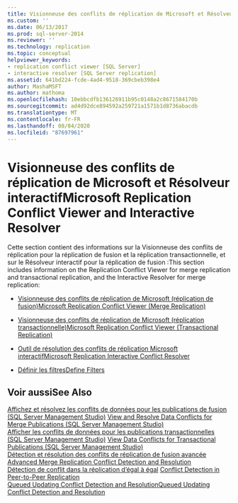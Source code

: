 ```yaml
---
title: Visionneuse des conflits de réplication de Microsoft et Résolveur interactif | Microsoft Docs
ms.custom: ''
ms.date: 06/13/2017
ms.prod: sql-server-2014
ms.reviewer: ''
ms.technology: replication
ms.topic: conceptual
helpviewer_keywords:
- replication conflict viewer [SQL Server]
- interactive resolver [SQL Server replication]
ms.assetid: 641bd224-fcde-4ad4-9518-369cbeb398e4
author: MashaMSFT
ms.author: mathoma
ms.openlocfilehash: 10ebbcdfb136126911b95c0148a2c8671584170b
ms.sourcegitcommit: ad4d92dce894592a259721a1571b1d8736abacdb
ms.translationtype: MT
ms.contentlocale: fr-FR
ms.lasthandoff: 08/04/2020
ms.locfileid: "87697961"
---
```

# <a name="microsoft-replication-conflict-viewer-and-interactive-resolver"></a><span data-ttu-id="17617-102">Visionneuse des conflits de réplication de Microsoft et Résolveur interactif</span><span class="sxs-lookup"><span data-stu-id="17617-102">Microsoft Replication Conflict Viewer and Interactive Resolver</span></span>
  <span data-ttu-id="17617-103">Cette section contient des informations sur la Visionneuse des conflits de réplication pour la réplication de fusion et la réplication transactionnelle, et sur le Résolveur interactif pour la réplication de fusion :</span><span class="sxs-lookup"><span data-stu-id="17617-103">This section includes information on the Replication Conflict Viewer for merge replication and transactional replication, and the Interactive Resolver for merge replication:</span></span>  
  
-   [<span data-ttu-id="17617-104">Visionneuse des conflits de réplication de Microsoft &#40;réplication de fusion&#41;</span><span class="sxs-lookup"><span data-stu-id="17617-104">Microsoft Replication Conflict Viewer &#40;Merge Replication&#41;</span></span>](microsoft-replication-conflict-viewer-merge-replication.md)  
  
-   [<span data-ttu-id="17617-105">Visionneuse des conflits de réplication de Microsoft &#40;réplication transactionnelle&#41;</span><span class="sxs-lookup"><span data-stu-id="17617-105">Microsoft Replication Conflict Viewer &#40;Transactional Replication&#41;</span></span>](microsoft-replication-conflict-viewer-transactional-replication.md)  
  
-   [<span data-ttu-id="17617-106">Outil de résolution des conflits de réplication Microsoft interactif</span><span class="sxs-lookup"><span data-stu-id="17617-106">Microsoft Replication Interactive Conflict Resolver</span></span>](microsoft-replication-interactive-conflict-resolver.md)  
  
-   [<span data-ttu-id="17617-107">Définir les filtres</span><span class="sxs-lookup"><span data-stu-id="17617-107">Define Filters</span></span>](define-filters.md)  
  
## <a name="see-also"></a><span data-ttu-id="17617-108">Voir aussi</span><span class="sxs-lookup"><span data-stu-id="17617-108">See Also</span></span>  
 <span data-ttu-id="17617-109">[Affichez et résolvez les conflits de données pour les publications de fusion &#40;SQL Server Management Studio&#41;](view-and-resolve-data-conflicts-for-merge-publications.md) </span><span class="sxs-lookup"><span data-stu-id="17617-109">[View and Resolve Data Conflicts for Merge Publications &#40;SQL Server Management Studio&#41;](view-and-resolve-data-conflicts-for-merge-publications.md) </span></span>  
 <span data-ttu-id="17617-110">[Afficher les conflits de données pour les publications transactionnelles &#40;SQL Server Management Studio&#41;](view-data-conflicts-for-transactional-publications-sql-server-management-studio.md) </span><span class="sxs-lookup"><span data-stu-id="17617-110">[View Data Conflicts for Transactional Publications &#40;SQL Server Management Studio&#41;](view-data-conflicts-for-transactional-publications-sql-server-management-studio.md) </span></span>  
 <span data-ttu-id="17617-111">[Détection et résolution des conflits de réplication de fusion avancée](merge/advanced-merge-replication-conflict-detection-and-resolution.md) </span><span class="sxs-lookup"><span data-stu-id="17617-111">[Advanced Merge Replication Conflict Detection and Resolution](merge/advanced-merge-replication-conflict-detection-and-resolution.md) </span></span>  
 <span data-ttu-id="17617-112">[Détection de conflit dans la réplication d’égal à égal](transactional/peer-to-peer-conflict-detection-in-peer-to-peer-replication.md) </span><span class="sxs-lookup"><span data-stu-id="17617-112">[Conflict Detection in Peer-to-Peer Replication](transactional/peer-to-peer-conflict-detection-in-peer-to-peer-replication.md) </span></span>  
 [<span data-ttu-id="17617-113">Queued Updating Conflict Detection and Resolution</span><span class="sxs-lookup"><span data-stu-id="17617-113">Queued Updating Conflict Detection and Resolution</span></span>](transactional/updatable-subscriptions-queued-updating-conflict-resolution.md)   

  
  
